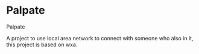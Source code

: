 # Palpate
Palpate

A project to use local area network to connect with someone who also in it, this project is based on wxa.
